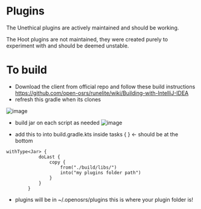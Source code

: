 # Plugins
The Unethical plugins are actively maintained and should be working.

The Hoot plugins are not maintained, they were created purely to experiment with and should be deemed unstable.


# To build

- Download the client from official repo and follow these build instructions https://github.com/open-osrs/runelite/wiki/Building-with-IntelliJ-IDEA
- refresh this gradle when its clones



![image](https://github.com/Salam-Boy/devious-plugins-extended/assets/139904240/132a64f7-5b61-40c7-8ee5-135d25aa4031)



- build jar on each script as needed
![image](https://github.com/Salam-Boy/devious-plugins-extended/assets/139904240/d4095b1d-25c8-40bd-b53f-df8861e25e37)

- add this to into build.gradle.kts inside tasks { } <- should be at the bottom
```
withType<Jar> {
            doLast {
                copy {
                    from("./build/libs/")
                    into("my plugins folder path")
                }
            }
        }
```

- plugins will be in ~/.openosrs/plugins this is where your plugin folder is!
